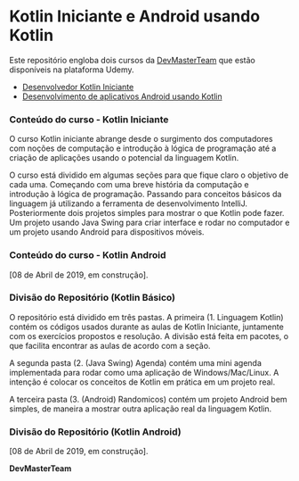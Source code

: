 # Kotlin Iniciante e Android usando Kotlin

Este repositório engloba dois cursos da [DevMasterTeam](http://devmasterteam.com) que estão disponíveis na plataforma Udemy.
- [Desenvolvedor Kotlin Iniciante](https://www.udemy.com/desenvolvedor-kotlin-iniciante)
- [Desenvolvimento de aplicativos Android usando Kotlin](https://www.udemy.com/curso-desenvolvedor-kotlin/?couponCode=AULABONUS)

### Conteúdo do curso - Kotlin Iniciante
O curso Kotlin iniciante abrange desde o surgimento dos computadores com noções de computação e introdução à lógica de programação até a criação de aplicações usando o potencial da linguagem Kotlin.

O curso está dividido em algumas seções para que fique claro o objetivo de cada uma. Começando com uma breve história da computação e introdução à lógica de programação. Passando para conceitos básicos da linguagem já utilizando a ferramenta de desenvolvimento IntelliJ. Posteriormente dois projetos simples para mostrar o que Kotlin pode fazer. Um projeto usando Java Swing para criar interface e rodar no computador e um projeto usando Android para dispositivos móveis.

### Conteúdo do curso - Kotlin Android
[08 de Abril de 2019, em construção].

### Divisão do Repositório (Kotlin Básico)
O repositório está dividido em três pastas. A primeira (1. Linguagem Kotlin) contém os códigos usados durante as aulas de Kotlin Iniciante, juntamente com os exercícios propostos e resolução. A divisão está feita em pacotes, o que facilita encontrar as aulas de acordo com a seção.

A segunda pasta (2. (Java Swing) Agenda) contém uma mini agenda implementada para rodar como uma aplicação de Windows/Mac/Linux. A intenção é colocar os conceitos de Kotlin em prática em um projeto real. 

A terceira pasta (3. (Android) Randomicos) contém um projeto Android bem simples, de maneira a mostrar outra aplicação real da linguagem Kotlin.

### Divisão do Repositório (Kotlin Android)
[08 de Abril de 2019, em construção].

**DevMasterTeam**